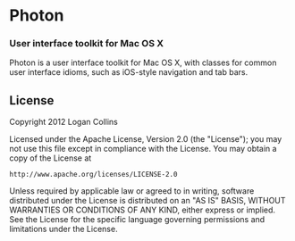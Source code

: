 # Photon
### User interface toolkit for Mac OS X

Photon is a user interface toolkit for Mac OS X, with classes for common user interface idioms, such as iOS-style navigation and tab bars.

## License

Copyright 2012 Logan Collins

Licensed under the Apache License, Version 2.0 (the "License");
you may not use this file except in compliance with the License.
You may obtain a copy of the License at

    http://www.apache.org/licenses/LICENSE-2.0

Unless required by applicable law or agreed to in writing, software
distributed under the License is distributed on an "AS IS" BASIS,
WITHOUT WARRANTIES OR CONDITIONS OF ANY KIND, either express or implied.
See the License for the specific language governing permissions and
limitations under the License.
